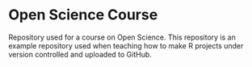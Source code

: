 # Open Science Course

Repository used for a course on Open Science. This repository is an example repository used when teaching how to make R projects under version controlled and uploaded to GitHub.


